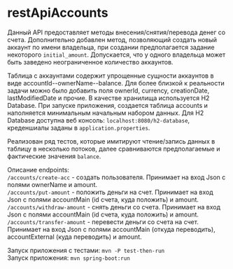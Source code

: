 # restApiAccounts

Данный API предоставляет методы внесения/снятия/перевода денег со счета. Дополнительно добавлен метод, позволяющий создать новый аккаунт по имени владельца, при создании предполагается задание некоторого `initial_amount`. Допускается, что у одного владельца может быть заведено неограниченное количество аккаунтов.

Таблица с аккаунтами содержит упрощенные сущности аккаунтов в виде accountId--ownerName--balance. Для более близкой к реальности задачи можно было добавить поля ownerId, currency, creationDate, lastModifiedDate и прочие. В качестве хранилища используется H2 Database. При запуске приложения, создается таблица accounts и наполняется минимальным начальным набором данных. Для H2 Database доступна веб консоль: `localhost:8080/h2-database`, креденшиалы заданы в `application.properties`.

Реализован ряд тестов, которые имитируют чтение/запись данных в таблицу в несколько потоков, далее сравниваются предполагаемые и фактические значения `balance`. 

Описание endpoints:\
`/accounts/create-acc` - создать пользователя. Принимает на вход Json с полями ownerName и amount.\
`/accounts/put-amount` - положить деньги на счет. Принимает на вход Json с полями accountMain (id счета, куда положить) и amount.\
`/accounts/withdraw-amount` - снять деньги со счета. Принимает на вход Json с полями accountMain (id счета, куда положить) и amount.\
`/accounts/transfer-amount` - перевести деньги со счета на счет. Принимает на вход Json с полями accountMain (откуда переводить), accountExternal (куда переводить) и amount.

Запуск приложения с тестами: `mvn -P test-then-run`\
Запуск приложения: `mvn spring-boot:run`

